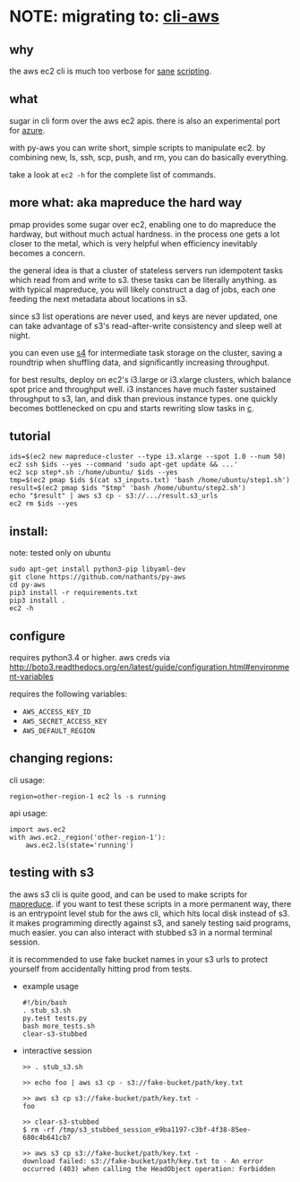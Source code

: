 # NOTE: migrating to: [cli-aws](https://github.com/nathants/cli-aws)

## why

the aws ec2 cli is much too verbose for [sane](https://github.com/nathants/bootstraps/tree/ef84c9f1c3f3f19fa67ef9689eb991f18f241585/scripts/spark_cluster.py) [scripting](https://github.com/nathants/bootstraps/tree/ef84c9f1c3f3f19fa67ef9689eb991f18f241585/scripts/cassandra_cluster.sh).

## what

sugar in cli form over the aws ec2 apis. there is also an experimental port for [azure](http://github.com/nathants/py-azure).

with py-aws you can write short, simple scripts to manipulate ec2. by combining new, ls, ssh, scp, push, and rm, you can do basically everything.

take a look at `ec2 -h` for the complete list of commands.

## more what: aka mapreduce the hard way

pmap provides some sugar over ec2, enabling one to do mapreduce the hardway, but without much actual hardness. in the process one gets a lot closer to the metal, which is very helpful when efficiency inevitably becomes a concern.

the general idea is that a cluster of stateless servers run idempotent tasks which read from and write to s3. these tasks can be literally anything. as with typical mapreduce, you will likely construct a dag of jobs, each one feeding the next metadata about locations in s3.

since s3 list operations are never used, and keys are never updated, one can take advantage of s3's read-after-write consistency and sleep well at night.

you can even use [s4](http://github.com/nathants/s4) for intermediate task storage on the cluster, saving a roundtrip when shuffling data, and significantly increasing throughput.

for best results, deploy on ec2's i3.large or i3.xlarge clusters, which balance spot price and throughput well. i3 instances have much faster sustained throughput to s3, lan, and disk than previous instance types. one quickly becomes bottlenecked on cpu and starts rewriting slow tasks in [c](http://github.com/nathants/c-utils).

## tutorial

```
ids=$(ec2 new mapreduce-cluster --type i3.xlarge --spot 1.0 --num 50)
ec2 ssh $ids --yes --command 'sudo apt-get update && ...'
ec2 scp step*.sh :/home/ubuntu/ $ids --yes
tmp=$(ec2 pmap $ids $(cat s3_inputs.txt) 'bash /home/ubuntu/step1.sh')
result=$(ec2 pmap $ids "$tmp" 'bash /home/ubuntu/step2.sh')
echo "$result" | aws s3 cp - s3://.../result.s3_urls
ec2 rm $ids --yes
```

## install:

note: tested only on ubuntu

```
sudo apt-get install python3-pip libyaml-dev
git clone https://github.com/nathants/py-aws
cd py-aws
pip3 install -r requirements.txt
pip3 install .
ec2 -h
```

## configure

requires python3.4 or higher.
aws creds via http://boto3.readthedocs.org/en/latest/guide/configuration.html#environment-variables

requires the following variables:
- `AWS_ACCESS_KEY_ID`
- `AWS_SECRET_ACCESS_KEY`
- `AWS_DEFAULT_REGION`


## changing regions:
cli usage:

`region=other-region-1 ec2 ls -s running`

api usage:

```
import aws.ec2
with aws.ec2._region('other-region-1'):
    aws.ec2.ls(state='running')
 ```

## testing with s3

the aws s3 cli is quite good, and can be used to make scripts for [mapreduce](#more-why-aka-map-reduce-the-hard-way). if you want to test these scripts in a more permanent way, there is an entrypoint level stub for the aws cli, which hits local disk instead of s3. it makes programming directly against s3, and sanely testing said programs, much easier. you can also interact with stubbed s3 in a normal terminal session.

it is recommended to use fake bucket names in your s3 urls to protect yourself from accidentally hitting prod from tests.

- example usage
   ```
   #!/bin/bash
   . stub_s3.sh
   py.test tests.py
   bash more_tests.sh
   clear-s3-stubbed
   ```

- interactive session
   ```
   >> . stub_s3.sh

   >> echo foo | aws s3 cp - s3://fake-bucket/path/key.txt

   >> aws s3 cp s3://fake-bucket/path/key.txt -
   foo

   >> clear-s3-stubbed
   $ rm -rf /tmp/s3_stubbed_session_e9ba1197-c3bf-4f38-85ee-680c4b641cb7

   >> aws s3 cp s3://fake-bucket/path/key.txt -
   download failed: s3://fake-bucket/path/key.txt to - An error occurred (403) when calling the HeadObject operation: Forbidden
   ```
